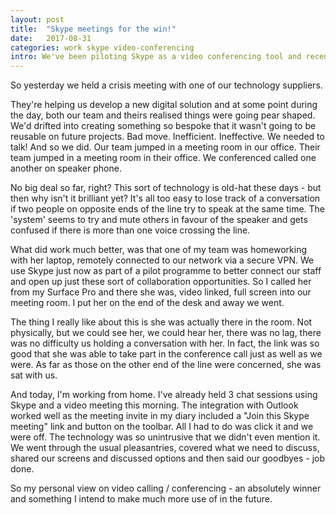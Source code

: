 ```yaml
---
layout: post
title:  "Skype meetings for the win!"
date:   2017-08-31
categories: work skype video-conferencing
intro: We've been piloting Skype as a video conferencing tool and recently I had a chance to see it earn it's keep. Very much a fan of the opportunities it brings.
---
```


So yesterday we held a crisis meeting with one of our technology suppliers.

They're helping us develop a new digital solution and at some point during the day, both our team and theirs realised things were going pear shaped. We'd drifted into creating something so bespoke that it wasn't going to be reusable on future projects. Bad move. Inefficient. Ineffective. We needed to talk! And so we did. Our team jumped in a meeting room in our office. Their team jumped in a meeting room in their office. We conferenced called one another on speaker phone.

No big deal so far, right? This sort of technology is old-hat these days - but then why isn't it brilliant yet? It's all too easy to lose track of a conversation if two people on opposite ends of the line try to speak at the same time. The 'system' seems to try and mute others in favour of the speaker and gets confused if there is more than one voice crossing the line.

What did work much better, was that one of my team was homeworking with her laptop, remotely connected to our network via a secure VPN. We use Skype just now as part of a pilot programme to better connect our staff and open up just these sort of collaboration opportunities. So I called her from my Surface Pro and there she was, video linked, full screen into our meeting room. I put her on the end of the desk and away we went.

The thing I really like about this is she was actually there in the room. Not physically, but we could see her, we could hear her, there was no lag, there was no difficulty us holding a conversation with her. In fact, the link was so good that she was able to take part in the conference call just as well as we were. As far as those on the other end of the line were concerned, she was sat with us.

And today, I'm working from home. I've already held 3 chat sessions using Skype and a video meeting this morning. The integration with Outlook worked well as the meeting invite in my diary included a "Join this Skype meeting" link and button on the toolbar. All I had to do was click it and we were off. The technology was so unintrusive that we didn't even mention it. We went through the usual pleasantries, covered what we need to discuss, shared our screens and discussed options and then said our goodbyes - job done.

So my personal view on video calling / conferencing - an absolutely winner and something I intend to make much more use of in the future.